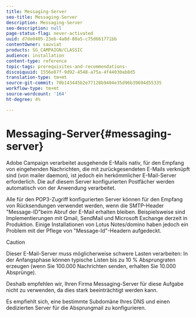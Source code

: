 ```yaml
---
title: Messaging-Server
seo-title: Messaging-Server
description: Messaging-Server
seo-description: null
page-status-flag: never-activated
uuid: d7de0405-23eb-4a0d-80a5-c75d661771bb
contentOwner: sauviat
products: SG_CAMPAIGN/CLASSIC
audience: installation
content-type: reference
topic-tags: prerequisites-and-recommendations-
discoiquuid: 1556e87f-9d92-4548-a75a-4f44030ab8d5
translation-type: tm+mt
source-git-commit: 70b143445b2e77128b9404e35d96b39694d55335
workflow-type: tm+mt
source-wordcount: '164'
ht-degree: 4%

---
```



# Messaging-Server{#messaging-server}

Adobe Campaign verarbeitet ausgehende E-Mails nativ, für den Empfang von eingehenden Nachrichten, die mit zurückgesendeten E-Mails verknüpft sind (von mailer daemon), ist jedoch ein herkömmlicher E-Mail-Server erforderlich. Die auf diesem Server konfigurierten Postfächer werden automatisch von der Anwendung verarbeitet.

Alle für den POP3-Zugriff konfigurierten Server können für den Empfang von Rücksendungen verwendet werden, wenn die SMTP-Header &quot;Message-ID&quot;beim Abruf der E-Mail erhalten bleiben. Beispielsweise sind Implementierungen mit Qmail, SendMail und Microsoft Exchange derzeit in Produktion. Einige Installationen von Lotus Notes/domino haben jedoch ein Problem mit der Pflege von &quot;Message-Id&quot;-Headern aufgedeckt.

>[!CAUTION]
>
>Dieser E-Mail-Server muss möglicherweise schwere Lasten verarbeiten: In der Anfangsphase können typische Listen bis zu 10 % Absprungraten erzeugen (wenn Sie 100.000 Nachrichten senden, erhalten Sie 10.000 Absprünge).
>
>Deshalb empfehlen wir, Ihren Firma Messaging-Server für diese Aufgabe nicht zu verwenden, da dies stark beeinträchtigt werden kann.
>
>Es empfiehlt sich, eine bestimmte Subdomäne Ihres DNS und einen dedizierten Server für die Absprungmail zu konfigurieren.
